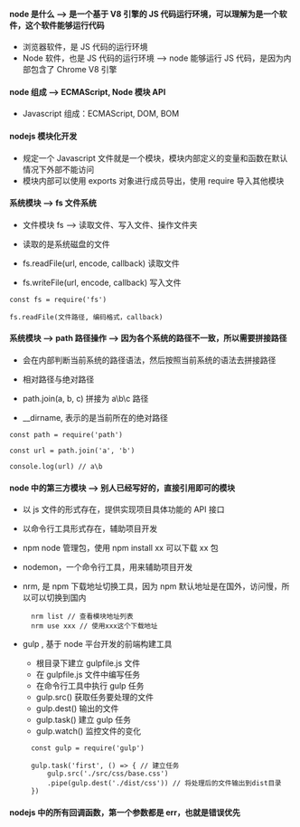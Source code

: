 #### node 是什么 --> 是一个基于 V8 引擎的 JS 代码运行环境，可以理解为是一个软件，这个软件能够运行代码

- 浏览器软件，是 JS 代码的运行环境
- Node 软件，也是 JS 代码的运行环境 --> node 能够运行 JS 代码，是因为内部包含了 Chrome V8 引擎

#### node 组成 --> ECMAScript, Node 模块 API

- Javascript 组成：ECMAScript, DOM, BOM

#### nodejs 模块化开发

- 规定一个 Javascript 文件就是一个模块，模块内部定义的变量和函数在默认情况下外部不能访问
- 模块内部可以使用 exports 对象进行成员导出，使用 require 导入其他模块

#### 系统模块 --> fs 文件系统

- 文件模块 fs --> 读取文件、写入文件、操作文件夹
- 读取的是系统磁盘的文件

- fs.readFile(url, encode, callback) 读取文件
- fs.writeFile(url, encode, callback) 写入文件

```
const fs = require('fs')

fs.readFile(文件路径, 编码格式，callback)
```

#### 系统模块 --> path 路径操作 --> 因为各个系统的路径不一致，所以需要拼接路径

- 会在内部判断当前系统的路径语法，然后按照当前系统的语法去拼接路径
- 相对路径与绝对路径

- path.join(a, b, c) 拼接为 a\b\c 路径
- \_\_dirname, 表示的是当前所在的绝对路径

```
const path = require('path')

const url = path.join('a', 'b')

console.log(url) // a\b
```

#### node 中的第三方模块 --> 别人已经写好的，直接引用即可的模块

- 以 js 文件的形式存在，提供实现项目具体功能的 API 接口
- 以命令行工具形式存在，辅助项目开发

- npm node 管理包，使用 npm install xx 可以下载 xx 包
- nodemon，一个命令行工具，用来辅助项目开发
- nrm, 是 npm 下载地址切换工具，因为 npm 默认地址是在国外，访问慢，所以可以切换到国内
  ```
    nrm list // 查看模块地址列表
    nrm use xxx // 使用xxx这个下载地址
  ```
- gulp , 基于 node 平台开发的前端构建工具

  - 根目录下建立 gulpfile.js 文件
  - 在 gulpfile.js 文件中编写任务
  - 在命令行工具中执行 gulp 任务
  - gulp.src() 获取任务要处理的文件
  - gulp.dest() 输出的文件
  - gulp.task() 建立 gulp 任务
  - gulp.watch() 监控文件的变化

  ```
    const gulp = require('gulp')

    gulp.task('first', () => { // 建立任务
        gulp.src('./src/css/base.css')
        .pipe(gulp.dest('./dist/css')) // 将处理后的文件输出到dist目录
    })
  ```

#### nodejs 中的所有回调函数，第一个参数都是 err，也就是错误优先

####
